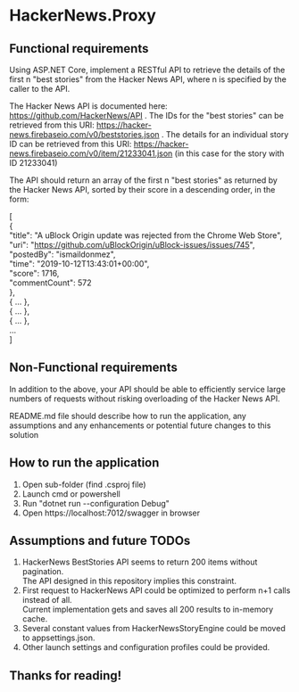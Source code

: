 # HackerNews.Proxy

## Functional requirements

Using ASP.NET Core, implement a RESTful API to retrieve the details of the first n "best stories" from the Hacker News API, where n is specified by the caller to the API.

The Hacker News API is documented here: https://github.com/HackerNews/API .
The IDs for the "best stories" can be retrieved from this URI: https://hacker-news.firebaseio.com/v0/beststories.json .
The details for an individual story ID can be retrieved from this URI: https://hacker-news.firebaseio.com/v0/item/21233041.json (in this case for the story with ID
21233041)

The API should return an array of the first n "best stories" as returned by the Hacker News API, sorted by their score in a descending order, in the form:

[  
    {  
        "title": "A uBlock Origin update was rejected from the Chrome Web Store",  
        "uri": "https://github.com/uBlockOrigin/uBlock-issues/issues/745",  
        "postedBy": "ismaildonmez",  
        "time": "2019-10-12T13:43:01+00:00",  
        "score": 1716,  
        "commentCount": 572  
    },  
    { ... },  
    { ... },  
    { ... },  
    ...  
]  

## Non-Functional requirements

In addition to the above, your API should be able to efficiently service large numbers of requests without risking overloading of the Hacker News API.

README.md file should describe how to run the application, any assumptions and any enhancements or potential future changes to this solution

## How to run the application
1. Open sub-folder (find .csproj file)
2. Launch cmd or powershell
3. Run "dotnet run --configuration Debug"
4. Open https://localhost:7012/swagger in browser

## Assumptions and future TODOs

1. HackerNews BestStories API seems to return 200 items without pagination.  
   The API designed in this repository implies this constraint.
2. First request to HackerNews API could be optimized to perform n+1 calls instead of all.  
   Current implementation gets and saves all 200 results to in-memory cache.
3. Several constant values from HackerNewsStoryEngine could be moved to appsettings.json.
4. Other launch settings and configuration profiles could be provided.

## Thanks for reading!
